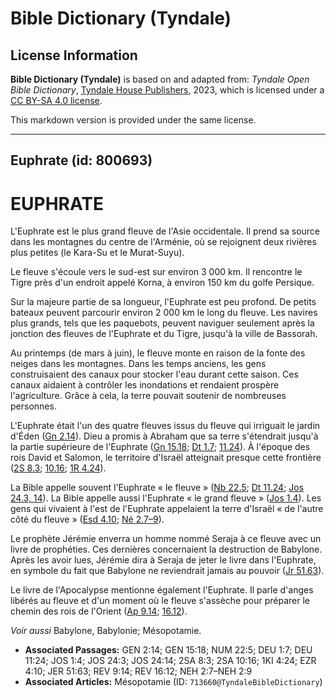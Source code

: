 # Bible Dictionary (Tyndale)

## License Information

**Bible Dictionary (Tyndale)** is based on and adapted from: _Tyndale Open Bible Dictionary_, [Tyndale House Publishers](https://tyndaleopenresources.com/), 2023, which is licensed under a [CC BY-SA 4.0 license](https://creativecommons.org/licenses/by-sa/4.0/legalcode.en).

This markdown version is provided under the same license.



--------------------------------

## Euphrate (id: 800693)

EUPHRATE
========

L'Euphrate est le plus grand fleuve de l'Asie occidentale. Il prend sa source dans les montagnes du centre de l'Arménie, où se rejoignent deux rivières plus petites (le Kara\-Su et le Murat\-Suyu).

Le fleuve s'écoule vers le sud\-est sur environ 3 000 km. Il rencontre le Tigre près d'un endroit appelé Korna, à environ 150 km du golfe Persique.

Sur la majeure partie de sa longueur, l'Euphrate est peu profond. De petits bateaux peuvent parcourir environ 2 000 km le long du fleuve. Les navires plus grands, tels que les paquebots, peuvent naviguer seulement après la jonction des fleuves de l'Euphrate et du Tigre, jusqu'à la ville de Bassorah.

Au printemps (de mars à juin), le fleuve monte en raison de la fonte des neiges dans les montagnes. Dans les temps anciens, les gens construisaient des canaux pour stocker l'eau durant cette saison. Ces canaux aidaient à contrôler les inondations et rendaient prospère l'agriculture. Grâce à cela, la terre pouvait soutenir de nombreuses personnes.

L'Euphrate était l'un des quatre fleuves issus du fleuve qui irriguait le jardin d'Éden ([Gn 2\.14](https://ref.ly/Gen2:14)). Dieu a promis à Abraham que sa terre s'étendrait jusqu'à la partie supérieure de l'Euphrate ([Gn 15\.18](https://ref.ly/Gen15:18); [Dt 1\.7](https://ref.ly/Deut1:7); [11\.24](https://ref.ly/Deut11:24)). À l'époque des rois David et Salomon, le territoire d'Israël atteignait presque cette frontière ([2S 8\.3](https://ref.ly/2Sam8:3); [10\.16](https://ref.ly/2Sam10:16); [1R 4\.24](https://ref.ly/1Kgs4:24)).

La Bible appelle souvent l'Euphrate « le fleuve » ([Nb 22\.5](https://ref.ly/Num22:5); [Dt 11\.24](https://ref.ly/Deut11:24); [Jos 24\.3, 14](https://ref.ly/Josh24:3,Josh24:14)). La Bible appelle aussi l'Euphrate « le grand fleuve » ([Jos 1\.4](https://ref.ly/Josh1:4)). Les gens qui vivaient à l'est de l'Euphrate appelaient la terre d'Israël « de l'autre côté du fleuve » ([Esd 4\.10](https://ref.ly/Ezra4:10); [Né 2\.7–9](https://ref.ly/Neh2:7-Neh2:9)).

Le prophète Jérémie enverra un homme nommé Seraja à ce fleuve avec un livre de prophéties. Ces dernières concernaient la destruction de Babylone. Après les avoir lues, Jérémie dira à Seraja de jeter le livre dans l'Euphrate, en symbole du fait que Babylone ne reviendrait jamais au pouvoir ([Jr 51\.63](https://ref.ly/Jer51:63)).

Le livre de l'Apocalypse mentionne également l'Euphrate. Il parle d'anges libérés au fleuve et d'un moment où le fleuve s'assèche pour préparer le chemin des rois de l'Orient ([Ap 9\.14](https://ref.ly/Rev9:14); [16\.12](https://ref.ly/Rev16:12)).

*Voir aussi* Babylone, Babylonie; Mésopotamie.

* **Associated Passages:** GEN 2:14; GEN 15:18; NUM 22:5; DEU 1:7; DEU 11:24; JOS 1:4; JOS 24:3; JOS 24:14; 2SA 8:3; 2SA 10:16; 1KI 4:24; EZR 4:10; JER 51:63; REV 9:14; REV 16:12; NEH 2:7–NEH 2:9
* **Associated Articles:** Mésopotamie (ID: `713660@TyndaleBibleDictionary`)

